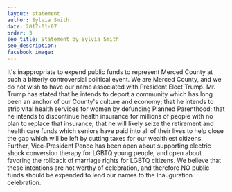 ```yaml
---
layout: statement
author: Sylvia Smith
date: 2017-01-07
order: 3
seo_title: Statement by Sylvia Smith
seo_description:
facebook_image:
---
```


It's inappropriate to expend public funds to represent Merced County at such a bitterly controversial political event. We are Merced County, and we do not wish to have our name associated with President Elect Trump. Mr. Trump has stated that he intends to deport a community which has long been an anchor of our County's culture and economy; that he intends to strip vital health services for women by defunding Planned Parenthood; that he intends to discontinue health insurance for millions of people with no plan to replace that insurance; that he will likely seize the retirement and health care funds which seniors have paid into all of their lives to help close the gap which will be left by cutting taxes for our wealthiest citizens. Further, Vice-President Pence has been open about supporting electric shock conversion therapy for LGBTQ young people, and open about favoring the rollback of marriage rights for LGBTQ citizens. We believe that these intentions are not worthy of celebration, and therefore NO public funds should be expended to lend our names to the Inauguration celebration.

